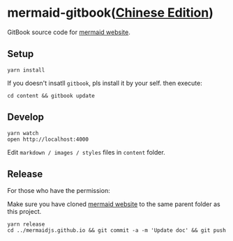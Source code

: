 # mermaid-gitbook([Chinese Edition](content/zh-cn/README.md))

GitBook source code for [mermaid website](https://mermaidjs.github.io).

## Setup

```
yarn install
```

If you doesn't insatll `gitbook`, pls install it by your self. then execute:

```
cd content && gitbook update
```

## Develop

```
yarn watch
open http://localhost:4000
```

Edit `markdown / images / styles` files in `content` folder.


## Release

For those who have the permission:

Make sure you have cloned [mermaid website](https://github.com/mermaidjs/mermaidjs.github.io) to the same parent folder as this project.

```
yarn release
cd ../mermaidjs.github.io && git commit -a -m 'Update doc' && git push
```
